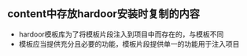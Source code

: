 ## content中存放hardoor安装时复制的内容  

- hardoor模板库为了将模板片段注入到项目中而存在的，与模板不同
- 模板应当提供充分且必要的功能，模板片段提供单一的功能用于注入项目
